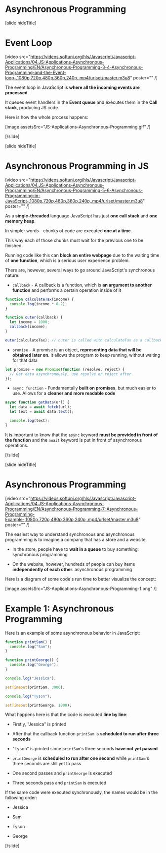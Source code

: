 # Asynchronous Programming

[slide hideTitle]

# Event Loop

[video src="https://videos.softuni.org/hls/Javascript/Javascript-Applications/04.JS-Applications-Asynchronous-Programming/EN/Asynchronous-Programming-3-4-Asynchronous-Programming-and-the-Event-loop-,1080p,720p,480p,360p,240p,.mp4/urlset/master.m3u8" poster="" /]

The event loop in JavaScript is **where all the incoming events are processed**.

It queues event handlers in the **Event queue** and executes them in the **Call stack**, producing JS code.

Here is how the whole process happens:

[image assetsSrc="JS-Applications-Asynchronous-Programming.gif" /]

[/slide]

[slide hideTitle]

# Asynchronous Programming in JS

[video src="https://videos.softuni.org/hls/Javascript/Javascript-Applications/04.JS-Applications-Asynchronous-Programming/EN/Asynchronous-Programming-5-6-Asynchronous-Programming-in-JavaScript-,1080p,720p,480p,360p,240p,.mp4/urlset/master.m3u8" poster="" /]

As a **single-threaded** language JavaScript has just **one call stack** and **one memory heap**.

In simpler words - chunks of code are executed **one at a time**. 

This way each of those chunks must wait for the previous one to be finished.

Running code like this can **block an entire webpage** due to the waiting time of **one function**, which is a serious user experience problem.

There are, however, several ways to go around JavaScript's synchronous nature:

- `callback` - A callback is a function, which is **an argument to another function** and performs a certain operation inside of it

```js
function calculateTax(income) {
  console.log(income * 0.2);
}

function outer(callback) {
  let income = 1000;
  callback(income);
}

outer(calculateTax); // outer is called with calculateTax as a callback
```

- `promise` - A promise is an object, **representing data that will be obtained later on**. It allows the program to keep running, without waiting for that data

```js
let promise = new Promise(function (resolve, reject) {
  // Get data asynchronously, use resolve or reject after.
});
```

- `async function` - Fundamentally **built on promises**, but much easier to use. Allows for a **cleaner and more readable code**

```js
async function getData(url) {
  let data = await fetch(url);
  let text = await data.text();

  console.log(text);
}
```

It is important to know that the `async` keyword **must be provided in front of the function** and the `await` keyword is put in front of asynchronous operations.

[/slide]

[slide hideTitle]

# Asynchronous Programming

[video src="https://videos.softuni.org/hls/Javascript/Javascript-Applications/04.JS-Applications-Asynchronous-Programming/EN/Asynchronous-Programming-7-Asynchronous-Programming-Example-,1080p,720p,480p,360p,240p,.mp4/urlset/master.m3u8" poster="" /]

The easiest way to understand synchronous and asynchronous programming is to imagine a company that has a store and a website.

- In the store, people have to **wait in a queue** to buy something: synchronous programming

- On the website, however, hundreds of people can buy items **independently of each other**: asynchronous programming

Here is a diagram of some code's run time to better visualize the concept:

[image assetsSrc="JS-Applications-Asynchronous-Programming-1.png" /]

# Example 1: Asynchronous Programming

Here is an example of some asynchronous behavior in JavaScript:

```js live
function printSam() {
  console.log("Sam");
}

function printGeorge() {
  console.log("George");
}

console.log("Jessica");

setTimeout(printSam, 3000);

console.log("Tyson");

setTimeout(printGeorge, 1000);
```

What happens here is that the code is executed **line by line**:

- Firstly, "Jessica" is printed

- After that the callback function `printSam` is **scheduled to run after three seconds**

- "Tyson" is printed since `printSam`'s three seconds **have not yet passed**

- `printGeorge` is **scheduled to run after one second** while `printSam`'s three seconds are still yet to pass

- One second passes and `printGeorge` is executed

- Three seconds pass and `printSam` is executed

If the same code were executed synchronously, the names would be in the following order:

- Jessica

- Sam

- Tyson

- George

[/slide]

